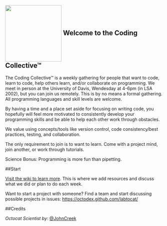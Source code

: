 <img src="https://octodex.github.com/images/labtocat.png" height = "180" align="center"> Welcome to the Coding Collective™
--------

The Coding Collective™ is a weekly gathering for people that want to code, learn to code, help others learn, and/or collaborate on programming. We meet in person at the University of Davis, Wendesday at 4-6pm (in LSA 2002), but you can join us remotely. This is by no means a formal gathering. All programming languages and skill levels are welcome.

By having a time and a place set aside for focusing on writing code, you hopefully will feel more motivated to consistently develop your programming skills and be able to help each other work through obstacles.

We value using concepts/tools like version control, code consistency/best practices, testing, and collaboration.

The only requirement to join is to want to learn. Come with a project mind, join another, or work through tutorials.

Science Bonus: Programming is more fun than pipetting.

##Start

[Visit the wiki to learn more](https://github.com/TheCodingCollective/Welcome/wiki/First-few-weeks).  This is where we add resources and discuss what we did or plan to do each week.

Want to start a project with someone? Find a team and start discussing possible projects in issues: https://octodex.github.com/labtocat/

##Credits

*Octocat Scientist by*: [@JohnCreek](https://octodex.github.com/labtocat/)
